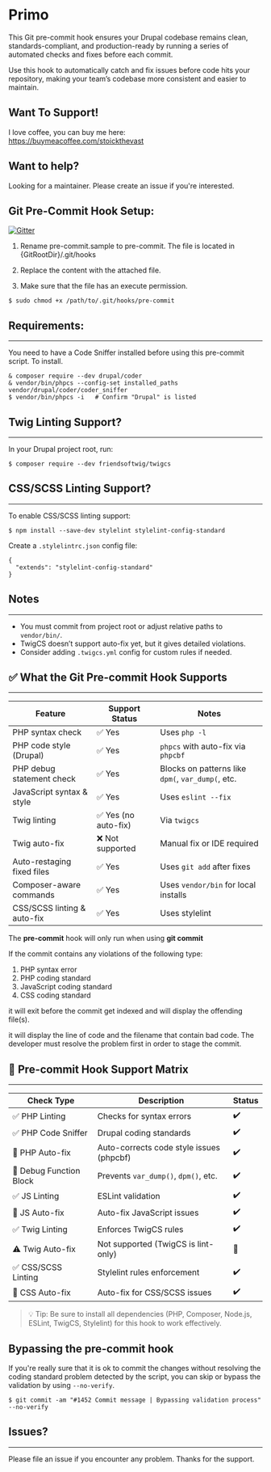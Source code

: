 # Primo
This Git pre-commit hook ensures your Drupal codebase remains clean, standards-compliant, and production-ready by running a series of automated checks and fixes before each commit.

Use this hook to automatically catch and fix issues before code hits your repository, making your team’s codebase more consistent and easier to maintain.

##  Want To Support!
I love coffee, you can buy me here: https://buymeacoffee.com/stoickthevast

##  Want to help?
Looking for a maintainer. Please create an issue if you're interested.

Git Pre-Commit Hook Setup:
-------------------------

[![Gitter](https://badges.gitter.im/Join%20Chat.svg)](https://gitter.im/geraldvillorente/drupal-pre-commit?utm_source=badge&utm_medium=badge&utm_campaign=pr-badge&utm_content=badge)

1. Rename pre-commit.sample to pre-commit. The file is located in {GitRootDir}/.git/hooks

2. Replace the content with the attached file.

3. Make sure that the file has an execute permission.

```
$ sudo chmod +x /path/to/.git/hooks/pre-commit
```

## Requirements:
-------------

You need to have a Code Sniffer installed before using this pre-commit script. To install.

```
& composer require --dev drupal/coder
& vendor/bin/phpcs --config-set installed_paths vendor/drupal/coder/coder_sniffer
$ vendor/bin/phpcs -i   # Confirm "Drupal" is listed

```

## Twig Linting Support?
--------------
In your Drupal project root, run:
```
$ composer require --dev friendsoftwig/twigcs
```

## CSS/SCSS Linting Support?
--------------
To enable CSS/SCSS linting support:
```
$ npm install --save-dev stylelint stylelint-config-standard
```

Create a `.stylelintrc.json` config file:
```
{
  "extends": "stylelint-config-standard"
}
```

## Notes
--------------
* You must commit from project root or adjust relative paths to `vendor/bin/`.
* TwigCS doesn’t support auto-fix yet, but it gives detailed violations.
* Consider adding `.twigcs.yml` config for custom rules if needed.

## ✅ What the Git Pre-commit Hook Supports
---------------

| Feature                     | Support Status      | Notes                                             |
|-----------------------------|---------------------|---------------------------------------------------|
| PHP syntax check            | ✅ Yes              | Uses `php -l`                                     |
| PHP code style (Drupal)     | ✅ Yes              | `phpcs` with auto-fix via `phpcbf`                |
| PHP debug statement check   | ✅ Yes              | Blocks on patterns like `dpm(`, `var_dump(`, etc. |
| JavaScript syntax & style   | ✅ Yes              | Uses `eslint --fix`                               |
| Twig linting                | ✅ Yes (no auto-fix)| Via `twigcs`                                      |
| Twig auto-fix               | ❌ Not supported    | Manual fix or IDE required                        |
| Auto-restaging fixed files  | ✅ Yes              | Uses `git add` after fixes                        |
| Composer-aware commands     | ✅ Yes              | Uses `vendor/bin` for local installs              |
| CSS/SCSS linting & auto-fix | ✅ Yes              | Uses stylelint                                    |

The <strong>pre-commit</strong> hook will only run when using <strong>git commit</strong>

If the commit contains any violations of the following type:

1. PHP syntax error
2. PHP coding standard
3. JavaScript coding standard
4. CSS coding standard

it will exit before the commit get indexed and will display the offending file(s).

it will display the line of code and the filename that contain bad code. The developer must resolve the problem first in order to stage the commit.

## 🚀 Pre-commit Hook Support Matrix
------------------

| Check Type             | Description                               | Status |
|------------------------|-------------------------------------------|--------|
| ✅ PHP Linting         | Checks for syntax errors                  | ✔️     |
| ✅ PHP Code Sniffer    | Drupal coding standards                   | ✔️     |
| 🔧 PHP Auto-fix        | Auto-corrects code style issues (phpcbf)  | ✔️     |
| 🚫 Debug Function Block| Prevents `var_dump()`, `dpm()`, etc.      | ✔️     |
| ✅ JS Linting          | ESLint validation                         | ✔️     |
| 🔧 JS Auto-fix         | Auto-fix JavaScript issues                | ✔️     |
| ✅ Twig Linting        | Enforces TwigCS rules                     | ✔️     |
| ⚠️ Twig Auto-fix       | Not supported (TwigCS is lint-only)       | 🚫     |
| ✅ CSS/SCSS Linting    | Stylelint rules enforcement               | ✔️     |
| 🔧 CSS Auto-fix        | Auto-fix for CSS/SCSS issues              | ✔️     |

> 💡 Tip: Be sure to install all dependencies (PHP, Composer, Node.js, ESLint, TwigCS, Stylelint) for this hook to work effectively.


## Bypassing the pre-commit hook
If you're really sure that it is ok to commit the changes without resolving the coding standard problem detected by the script, you can skip or bypass the validation by using `--no-verify`.

```
$ git commit -am "#1452 Commit message | Bypassing validation process" --no-verify
```

## Issues?
-----------
Please file an issue if you encounter any problem. Thanks for the support. 
